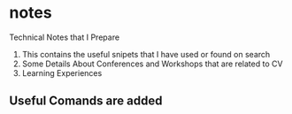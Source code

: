 # notes
Technical Notes that I Prepare 

1. This contains the useful snipets that I have used or found on search
2. Some Details About Conferences and Workshops that are related to CV
3. Learning Experiences 

## Useful Comands are added
